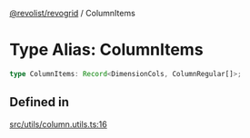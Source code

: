 [@revolist/revogrid](README.md) / ColumnItems

# Type Alias: ColumnItems

```ts
type ColumnItems: Record<DimensionCols, ColumnRegular[]>;
```

## Defined in

[src/utils/column.utils.ts:16](https://github.com/revolist/revogrid/blob/ec9aef33f9c1bf72c73d96c05d2eb8650d7cd25f/src/utils/column.utils.ts#L16)
